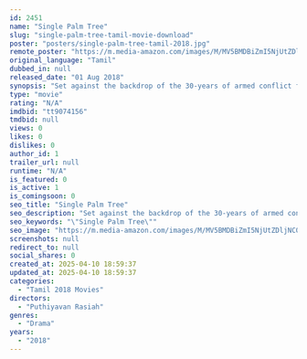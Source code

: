 ```yaml
---
id: 2451
name: "Single Palm Tree"
slug: "single-palm-tree-tamil-movie-download"
poster: "posters/single-palm-tree-tamil-2018.jpg"
remote_poster: "https://m.media-amazon.com/images/M/MV5BMDBiZmI5NjUtZDljNC00ZmZlLTk1NjktYjgyMGE3ZjAxMjI3XkEyXkFqcGdeQXVyMzA3MzE2OTI@._V1_SX300.jpg"
original_language: "Tamil"
dubbed_in: null
released_date: "01 Aug 2018"
synopsis: "Set against the backdrop of the 30-years of armed conflict for a separate state for Tamils in Sri Lanka which ended on the 18th May 2009, \"OTRAI PANAI MARAM - SINGLE PALM TREE\" is a striking film, spotlights the unprecedented destruc"
type: "movie"
rating: "N/A"
imdbid: "tt9074156"
tmdbid: null
views: 0
likes: 0
dislikes: 0
author_id: 1
trailer_url: null
runtime: "N/A"
is_featured: 0
is_active: 1
is_comingsoon: 0
seo_title: "Single Palm Tree"
seo_description: "Set against the backdrop of the 30-years of armed conflict for a separate state for Tamils in Sri Lanka which ended on the 18th May 2009, \"OTRAI PANAI MARAM - SINGLE PALM TREE\" is a striking film, spotlights the unprecedented destruc"
seo_keywords: "\"Single Palm Tree\""
seo_image: "https://m.media-amazon.com/images/M/MV5BMDBiZmI5NjUtZDljNC00ZmZlLTk1NjktYjgyMGE3ZjAxMjI3XkEyXkFqcGdeQXVyMzA3MzE2OTI@._V1_SX300.jpg"
screenshots: null
redirect_to: null
social_shares: 0
created_at: 2025-04-10 18:59:37
updated_at: 2025-04-10 18:59:37
categories:
  - "Tamil 2018 Movies"
directors:
  - "Puthiyavan Rasiah"
genres:
  - "Drama"
years:
  - "2018"
---
```

